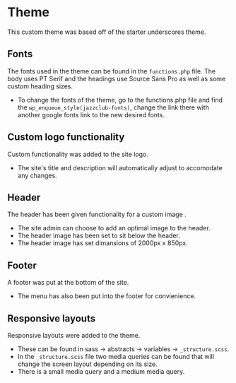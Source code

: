 # Theme
This custom theme was based off of the starter underscores theme.

## Fonts
The fonts used in the theme can be found in the `functions.php` file. The body uses PT Serif and the headings use Source Sans Pro as well as some custom heading sizes.
- To change the fonts of the theme, go to the functions.php file and find the `wp_enqueue_style(jazzclub-fonts)`, change the link there with another google fonts link to the new desired fonts. 

## Custom logo functionality
Custom functionality was added to the site logo. 
- The site's title and description will automatically adjust to accomodate any changes. 

## Header
The header has been given functionality for a custom image .
- The site admin can choose to add an optimal image to the header.
- The header image has been set to sit below the header.
- The header image has set dimansions of 2000px x 850px.

## Footer
A footer was put at the bottom of the site.
- The menu has also been put into the footer for convienience.

## Responsive layouts
Responsive layouts were added to the theme.
- These can be found in sass -> abstracts -> variables -> `_structure.scss`.
- In the `_structure.scss` file two media queries can be found that will change the screen layout depending on its size.
- There is a small media query and a medium media query.